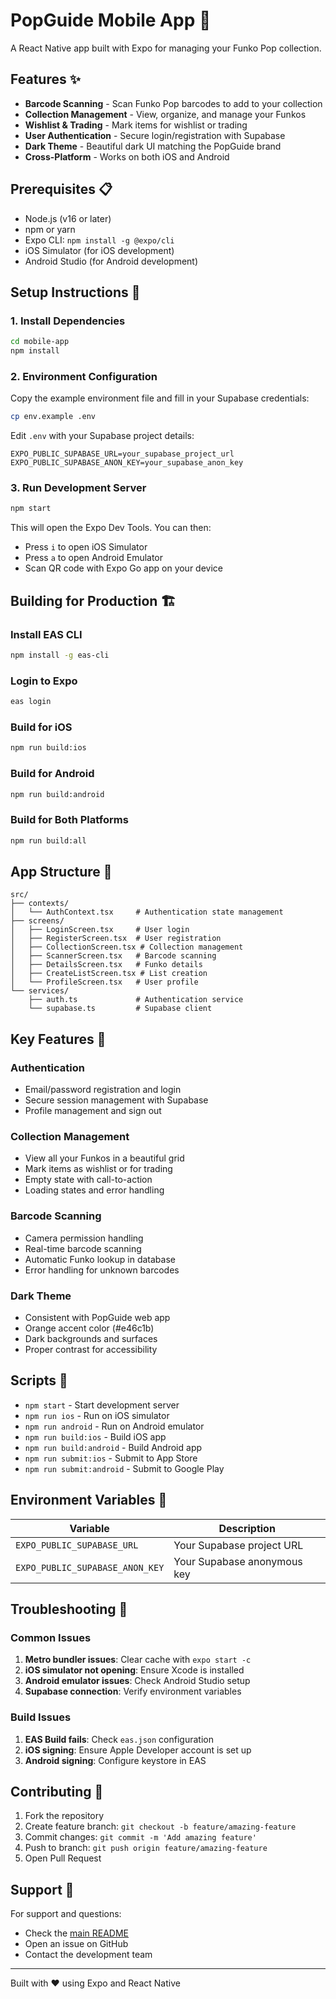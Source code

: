 # PopGuide Mobile App 📱

A React Native app built with Expo for managing your Funko Pop collection.

## Features ✨

- **Barcode Scanning** - Scan Funko Pop barcodes to add to your collection
- **Collection Management** - View, organize, and manage your Funkos
- **Wishlist & Trading** - Mark items for wishlist or trading
- **User Authentication** - Secure login/registration with Supabase
- **Dark Theme** - Beautiful dark UI matching the PopGuide brand
- **Cross-Platform** - Works on both iOS and Android

## Prerequisites 📋

- Node.js (v16 or later)
- npm or yarn
- Expo CLI: `npm install -g @expo/cli`
- iOS Simulator (for iOS development)
- Android Studio (for Android development)

## Setup Instructions 🚀

### 1. Install Dependencies
```bash
cd mobile-app
npm install
```

### 2. Environment Configuration
Copy the example environment file and fill in your Supabase credentials:
```bash
cp env.example .env
```

Edit `.env` with your Supabase project details:
```
EXPO_PUBLIC_SUPABASE_URL=your_supabase_project_url
EXPO_PUBLIC_SUPABASE_ANON_KEY=your_supabase_anon_key
```

### 3. Run Development Server
```bash
npm start
```

This will open the Expo Dev Tools. You can then:
- Press `i` to open iOS Simulator
- Press `a` to open Android Emulator
- Scan QR code with Expo Go app on your device

## Building for Production 🏗️

### Install EAS CLI
```bash
npm install -g eas-cli
```

### Login to Expo
```bash
eas login
```

### Build for iOS
```bash
npm run build:ios
```

### Build for Android
```bash
npm run build:android
```

### Build for Both Platforms
```bash
npm run build:all
```

## App Structure 📁

```
src/
├── contexts/
│   └── AuthContext.tsx     # Authentication state management
├── screens/
│   ├── LoginScreen.tsx     # User login
│   ├── RegisterScreen.tsx  # User registration
│   ├── CollectionScreen.tsx # Collection management
│   ├── ScannerScreen.tsx   # Barcode scanning
│   ├── DetailsScreen.tsx   # Funko details
│   ├── CreateListScreen.tsx # List creation
│   └── ProfileScreen.tsx   # User profile
└── services/
    ├── auth.ts             # Authentication service
    └── supabase.ts         # Supabase client
```

## Key Features 🎯

### Authentication
- Email/password registration and login
- Secure session management with Supabase
- Profile management and sign out

### Collection Management
- View all your Funkos in a beautiful grid
- Mark items as wishlist or for trading
- Empty state with call-to-action
- Loading states and error handling

### Barcode Scanning
- Camera permission handling
- Real-time barcode scanning
- Automatic Funko lookup in database
- Error handling for unknown barcodes

### Dark Theme
- Consistent with PopGuide web app
- Orange accent color (#e46c1b)
- Dark backgrounds and surfaces
- Proper contrast for accessibility

## Scripts 📜

- `npm start` - Start development server
- `npm run ios` - Run on iOS simulator
- `npm run android` - Run on Android emulator
- `npm run build:ios` - Build iOS app
- `npm run build:android` - Build Android app
- `npm run submit:ios` - Submit to App Store
- `npm run submit:android` - Submit to Google Play

## Environment Variables 🔐

| Variable | Description |
|----------|-------------|
| `EXPO_PUBLIC_SUPABASE_URL` | Your Supabase project URL |
| `EXPO_PUBLIC_SUPABASE_ANON_KEY` | Your Supabase anonymous key |

## Troubleshooting 🔧

### Common Issues

1. **Metro bundler issues**: Clear cache with `expo start -c`
2. **iOS simulator not opening**: Ensure Xcode is installed
3. **Android emulator issues**: Check Android Studio setup
4. **Supabase connection**: Verify environment variables

### Build Issues

1. **EAS Build fails**: Check `eas.json` configuration
2. **iOS signing**: Ensure Apple Developer account is set up
3. **Android signing**: Configure keystore in EAS

## Contributing 🤝

1. Fork the repository
2. Create feature branch: `git checkout -b feature/amazing-feature`
3. Commit changes: `git commit -m 'Add amazing feature'`
4. Push to branch: `git push origin feature/amazing-feature`
5. Open Pull Request

## Support 💬

For support and questions:
- Check the [main README](../README.md)
- Open an issue on GitHub
- Contact the development team

---

Built with ❤️ using Expo and React Native 